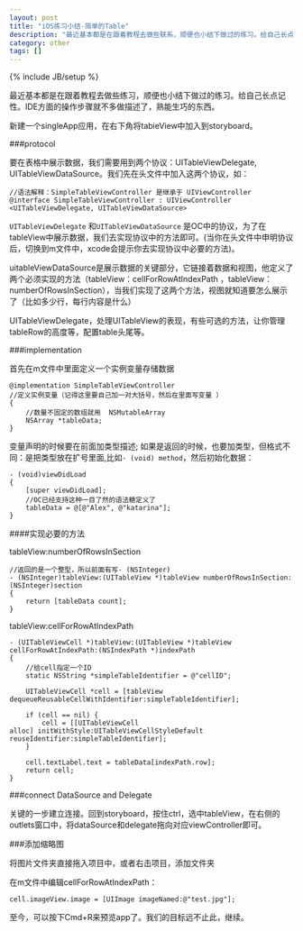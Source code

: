 ```yaml
---
layout: post
title: "iOS练习小结-简单的Table"
description: "最近基本都是在跟着教程去做些联系，顺便也小结下做过的练习。给自己长点记性。"
category: other
tags: []
---
```

{% include JB/setup %}

最近基本都是在跟着教程去做些练习，顺便也小结下做过的练习。给自己长点记性。IDE方面的操作步骤就不多做描述了，熟能生巧的东西。

新建一个singleApp应用，在右下角将tabieView中加入到storyboard。

###protocol

要在表格中展示数据，我们需要用到两个协议：UITableViewDelegate, UITableViewDataSource。我们先在头文件中加入这两个协议，如：

    //语法解释：SimpleTableViewController 是继承于 UIViewController
    @interface SimpleTableViewController : UIViewController <UITableViewDelegate, UITableViewDataSource>

`UITableViewDelegate` 和`UITableViewDataSource` 是OC中的协议，为了在tableView中展示数据，我们去实现协议中的方法即可。(当你在头文件中申明协议后，切换到m文件中，xcode会提示你去实现协议中必要的方法)。

uitableViewDataSource是展示数据的关键部分，它链接着数据和视图，他定义了两个必须实现的方法（tableView：cellForRowAtIndexPath ，tableView：numberOfRowsInSection），当我们实现了这两个方法，视图就知道要怎么展示了（比如多少行，每行内容是什么）

UITableViewDelegate，处理UITableView的表现，有些可选的方法，让你管理tableRow的高度等，配置table头尾等。

###implementation

首先在m文件中里面定义一个实例变量存储数据

    @implementation SimpleTableViewController
    //定义实例变量（记得这里要自己加一对大括号，然后在里面写变量 ）
    {
        //数量不固定的数组就用  NSMutableArray
        NSArray *tableData;
    }

变量声明的时候要在前面加类型描述; 如果是返回的时候，也要加类型，但格式不同：是把类型放在扩号里面,比如`- (void) method`，然后初始化数据：

    - (void)viewDidLoad
    {
        [super viewDidLoad];
        //OC已经支持这种一目了然的语法糖定义了
        tableData = @[@"Alex", @"katarina"];
    }


####实现必要的方法

tableView:numberOfRowsInSection

    //返回的是一个整型，所以前面有写- (NSInteger)
    - (NSInteger)tableView:(UITableView *)tableView numberOfRowsInSection:(NSInteger)section
    {
        return [tableData count];
    }

tableView:cellForRowAtIndexPath

    - (UITableViewCell *)tableView:(UITableView *)tableView cellForRowAtIndexPath:(NSIndexPath *)indexPath
    {
        //给cell指定一个ID
        static NSString *simpleTableIdentifier = @"cellID";

        UITableViewCell *cell = [tableView dequeueReusableCellWithIdentifier:simpleTableIdentifier];

        if (cell == nil) {
            cell = [[UITableViewCell alloc] initWithStyle:UITableViewCellStyleDefault reuseIdentifier:simpleTableIdentifier];
        }

        cell.textLabel.text = tableData[indexPath.row];
        return cell;
    }

###connect DataSource and Delegate

关键的一步建立连接。回到storyboard，按住ctrl，选中tableView，在右侧的outlets窗口中，将dataSource和delegate拖向对应viewController即可。


###添加缩略图

将图片文件夹直接拖入项目中，或者右击项目，添加文件夹

在m文件中编辑cellForRowAtIndexPath：

    cell.imageView.image = [UIImage imageNamed:@"test.jpg"];

至今，可以按下Cmd+R来预览app了。我们的目标远不止此，继续。
